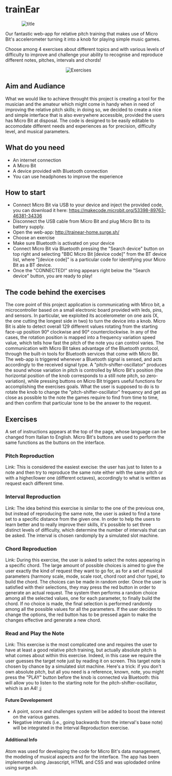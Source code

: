 # trainEar
&nbsp;&nbsp;&nbsp;&nbsp;&nbsp;&nbsp;&nbsp;&nbsp;&nbsp;&nbsp;&nbsp;&nbsp; ![title](https://66.media.tumblr.com/561c299469a3f1eac6fcbb6c54950688/tumblr_inline_pozn7q1t1B1szlklo_540.png "t")



Our fantastic web-app for relative pitch training that makes use of Micro Bit's accelerometer turning it into a knob for playing simple music games. 

Choose among 4 exercises about different topics and with various levels of difficulty to improve and challenge your ability to recognise and reproduce different notes, pitches, intervals and chords! 
 

&nbsp;&nbsp;&nbsp;&nbsp;&nbsp;&nbsp;&nbsp;&nbsp;&nbsp;&nbsp;&nbsp;&nbsp;&nbsp;&nbsp;&nbsp;&nbsp;&nbsp;&nbsp;&nbsp;&nbsp;&nbsp;&nbsp;&nbsp;&nbsp;&nbsp;&nbsp;&nbsp;&nbsp;&nbsp;&nbsp;&nbsp;&nbsp;&nbsp;&nbsp;&nbsp;&nbsp;&nbsp;&nbsp;&nbsp;&nbsp;&nbsp;&nbsp;&nbsp;&nbsp;&nbsp;&nbsp;&nbsp;&nbsp;![Exercises](http://oi65.tinypic.com/wcjps5.jpg "Es")

## Aim and Audiance
What we would like to achieve throught this project is creating a tool for the musician and the amateur which might come in handy when in need of improving the relative pitch skills; in doing so, we decided to create a nice and simple interface that is also everywhere accessible, provided the users has Micro Bit at disposal. The code is designed to be easily editable to accomodate different needs and experiences as for precision, difficulty level, and musical parameters.

## What do you need
 * An internet connection
 * A Micro Bit
 * A device provided with Bluetooth connection
 * You can use headphones to improve the experience

## How to start
* Connect Micro Bit via USB to your device and inject the provided code, you can download it here: https://makecode.microbit.org/53398-89763-46381-34336
* Disconnect the USB cable from Micro Bit and plug Micro Bit to its battery supply.
* Open the web-app: http://trainear-home.surge.sh/
* Choose an exercise
* Make sure Bluetooth is activated on your device
* Connect Micro Bit via Bluetooth pressing the "Search device" button on top right and selecting "BBC Micro Bit [device code]" from the BT device list, where "[device code]" is a particular code for identifying your Micro Bit as a BT device.
* Once the "CONNECTED!" string appears right below the "Search device" button, you are ready to play!


## The code behind the exercises 
 The core point of this project application is communicating with Mirco bit, a microcontroller based on a small electronic board provided with leds, pins, and sensors. In particular, we exploited its accelerometer on one axis (X, the one cutting the longest side in two) to turn the device into a knob. Micro Bit is able to detect overall 129 different values rotating from the starting face-up position 90° clockwise and 90° counterclockwise. In any of the cases, the rotation position is mapped into a frequency variation speed value, which tells how fast the pitch of the note you can control varies. The communication with Micro Bit takes advantage of the Bluetooth protocol, through the built-in tools for Bluetooth services that come with Micro Bit. The web-app is triggered whenever a Bluetooth signal is sensed, and acts accordingly to the received signal type. A "pitch-shifter-oscillator" produces the sound whose variation in pitch is controlled by Micro Bit's position (the horizontal position of the knob corresponds to a still note pitch, so zero-variation), while pressing buttons on Micro Bit triggers useful functions for accomplishing the exercises goals. What the user is supposed to do is to rotate the knob to change the "pitch-shifter-oscillator" frequency and get as close as possible to the note the games require to find from time to time, and then confirm that particular tone to be the answer to the request.
 
## Exercises
 A set of instructions appears at the top of the page, whose language can be changed from Italian to English.
 Micro Bit's buttons are used to perform the same functions as the buttons on the interface. 
 
### Pitch Reproduction  
Link:
This is considered the easiest execise: the user has just to listen to a note and then try to reproduce the same note either with the same pitch or with a higher/lower one (different octaves), accordingly to what is written as request each different time.

### Interval Reproduction
Link:
The idea behind this exercise is similar to the one of the previous one, but instead of reproducing the same note, the user is asked to find a tone set to a specific distance from the given one. In order to help the users to learn better and to really improve their skills, it's possible to set three distinct levels of difficulty, which determine the number of intervals that can be asked. The interval is chosen randomply by a simulated slot machine.

### Chord Reproduction
Link:
During this exercise, the user is asked to select the notes appearing in a specific chord. The large amount of possible choices is aimed to give the user exactly the kind of request they want to go for, as for a set of musical parameters (harmony scale, mode, scale root, chord root and chor type), to build the chord.
The choices can be made in random order. Once the user is satisfied with their selections, they may press the red button in order to generate an actual request. The system then performs a random choice among all the selected values, one for each parameter, to finally build the chord. If no choice is made, the final selection is performed randomly among all the possible values for all the parameters. If the user decides to change the options, the red button has to be pressed again to make the changes effective and generate a new chord.

### Read and Play the Note
Link:
This exercise is the most complicated one and requires the user to have at least a good relative pitch training, but actually absolute pitch is what comes about within this exercise. Indeed, in this case we require the user guesses the target note just by reading it on screen. This target note is chosen by chance by a simulated slot machine. Here's a trick: if you don't own absolute pitch, but all you need is a reference, known, note, you might press the "PLAY" button before the knob is connected via Bluetooth: this will allow you to listen to the starting note for the pitch-shifter-oscillator, which is an A4! ;j

#### Future Developement
* A point, score and challenges system will be added to boost the interest on the various games.
* Negative intervals (i.e., going backwards from the interval's base note) will be integrated in the Interval Reproduction exercise.

#### Additional Info
Atom was used for developing the code for Micro Bit's data management, the modeling of musical aspects and for the interface. The app has been implemented using Javascript, HTML and CSS and was uplodaded online using surge.sh.
